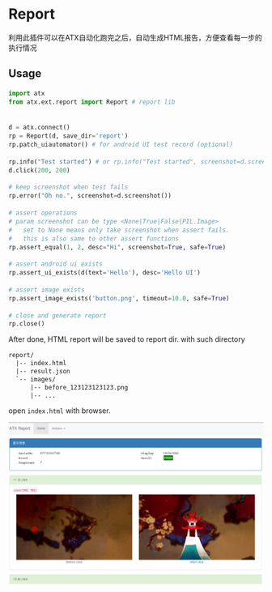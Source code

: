 # Report
利用此插件可以在ATX自动化跑完之后，自动生成HTML报告，方便查看每一步的执行情况

## Usage
```py
import atx
from atx.ext.report import Report # report lib


d = atx.connect()
rp = Report(d, save_dir='report')
rp.patch_uiautomator() # for android UI test record (optional)

rp.info("Test started") # or rp.info("Test started", screenshot=d.screenshot())
d.click(200, 200)

# keep screenshot when test fails
rp.error("Oh no.", screenshot=d.screenshot())

# assert operations
# param screenshot can be type <None|True|False|PIL.Image>
# 	set to None means only take screenshot when assert fails.
#	this is also same to other assert functions
rp.assert_equal(1, 2, desc="Hi", screenshot=True, safe=True)

# assert android ui exists
rp.assert_ui_exists(d(text='Hello'), desc='Hello UI')

# assert image exists
rp.assert_image_exists('button.png', timeout=10.0, safe=True)

# close and generate report
rp.close()
```

After done, HTML report will be saved to report dir. with such directory

```
report/
  |-- index.html
  |-- result.json
  `-- images/
      |-- before_123123123123.png
      |-- ...
```

open `index.html` with browser.

![report](report.png)